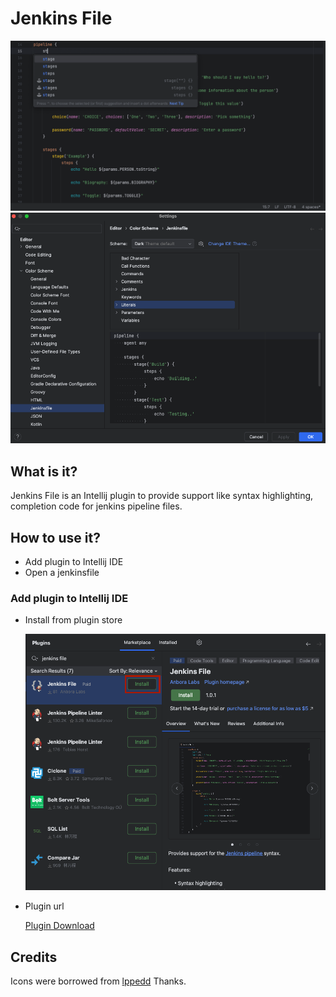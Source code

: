 # Jenkins File

![Jenkins](/images/jenkins.png)
![Configuration](/images/configuration.png)

## What is it?

Jenkins File is an Intellij plugin to provide support like syntax highlighting, completion code for jenkins pipeline files.

## How to use it?

- Add plugin to Intellij IDE
- Open a jenkinsfile

### Add plugin to Intellij IDE

- Install from plugin store

  ![Market Place](/images/marketplace.png)

- Plugin url

  [Plugin Download](https://plugins.jetbrains.com/plugin/26270-jenkins-file)

## Credits

<div>Icons were borrowed from <a href="https://github.com/lppedd" title="lppedd">lppedd</a> Thanks. </div>
